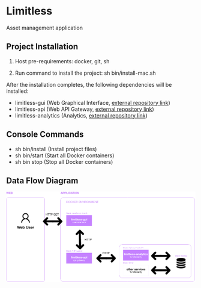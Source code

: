 # Limitless
Asset management application

## Project Installation

1. Host pre-requirements: docker, git, sh

2. Run command to install the project: sh bin/install-mac.sh

After the installation completes, the following dependencies will be installed:
- limitless-gui (Web Graphical Interface, [external repository link](https://github.com/condrici/limitless-gui))
- limitless-api (Web API Gateway, [external repository link](https://github.com/condrici/limitless-api))
- limitless-analytics (Analytics, [external repository link](https://github.com/condrici/limitless-analytics))

## Console Commands
- sh bin/install (Install project files)
- sh bin/start (Start all Docker containers)
- sh bin stop (Stop all Docker containers)

## Data Flow Diagram
![diagram-data-flow.png](documentation%2Fdiagram-data-flow.png)